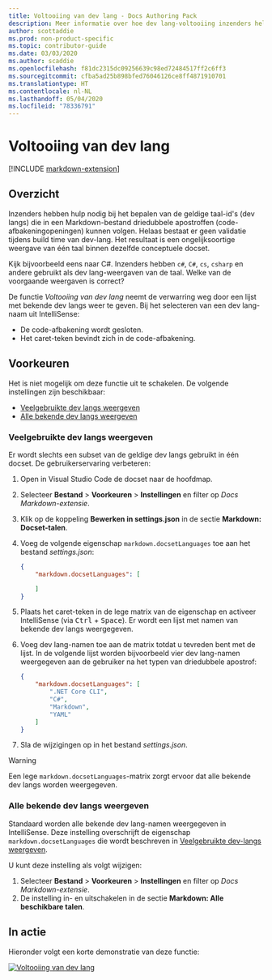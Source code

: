 ```yaml
---
title: Voltooiing van dev lang - Docs Authoring Pack
description: Meer informatie over hoe dev lang-voltooiing inzenders helpt in het Docs Authoring Pack, Visual Studio Code extensie.
author: scottaddie
ms.prod: non-product-specific
ms.topic: contributor-guide
ms.date: 03/03/2020
ms.author: scaddie
ms.openlocfilehash: f81dc2315dc09256639c98ed72484517ff2c6ff3
ms.sourcegitcommit: cfba5ad25b898bfed76046126ce8ff4871910701
ms.translationtype: HT
ms.contentlocale: nl-NL
ms.lasthandoff: 05/04/2020
ms.locfileid: "78336791"
---
```

# <a name="dev-lang-completion"></a>Voltooiing van dev lang

[!INCLUDE [markdown-extension](includes/markdown-extension.md)]

## <a name="summary"></a>Overzicht

Inzenders hebben hulp nodig bij het bepalen van de geldige taal-id's (dev langs) die in een Markdown-bestand driedubbele apostroffen (code-afbakeningopeningen) kunnen volgen. Helaas bestaat er geen validatie tijdens build time van dev-lang. Het resultaat is een ongelijksoortige weergave van één taal binnen dezelfde conceptuele docset.

Kijk bijvoorbeeld eens naar C#. Inzenders hebben `c#`, `C#`, `cs`, `csharp` en andere gebruikt als dev lang-weergaven van de taal. Welke van de voorgaande weergaven is correct?

De functie *Voltooiing van dev lang* neemt de verwarring weg door een lijst met bekende dev langs weer te geven. Bij het selecteren van een dev lang-naam uit IntelliSense:

* De code-afbakening wordt gesloten.
* Het caret-teken bevindt zich in de code-afbakening.

## <a name="preferences"></a>Voorkeuren

Het is niet mogelijk om deze functie uit te schakelen. De volgende instellingen zijn beschikbaar:

* [Veelgebruikte dev langs weergeven](#display-commonly-used-dev-langs)
* [Alle bekende dev langs weergeven](#display-all-known-dev-langs)

### <a name="display-commonly-used-dev-langs"></a>Veelgebruikte dev langs weergeven

Er wordt slechts een subset van de geldige dev langs gebruikt in één docset. De gebruikerservaring verbeteren:

1. Open in Visual Studio Code de docset naar de hoofdmap.
1. Selecteer **Bestand** > **Voorkeuren** > **Instellingen** en filter op *Docs Markdown-extensie*.
1. Klik op de koppeling **Bewerken in settings.json** in de sectie **Markdown: Docset-talen**.
1. Voeg de volgende eigenschap `markdown.docsetLanguages` toe aan het bestand *settings.json*:

    ```json
    {
        "markdown.docsetLanguages": [

        ]
    }
    ```

1. Plaats het caret-teken in de lege matrix van de eigenschap en activeer IntelliSense (via <kbd>Ctrl</kbd> + <kbd>Space</kbd>). Er wordt een lijst met namen van bekende dev langs weergegeven.
1. Voeg dev lang-namen toe aan de matrix totdat u tevreden bent met de lijst. In de volgende lijst worden bijvoorbeeld vier dev lang-namen weergegeven aan de gebruiker na het typen van driedubbele apostrof:

    ```json
    {
        "markdown.docsetLanguages": [
            ".NET Core CLI",
            "C#",
            "Markdown",
            "YAML"
        ]
    }
    ```

1. Sla de wijzigingen op in het bestand *settings.json*.

> [!WARNING]
> Een lege `markdown.docsetLanguages`-matrix zorgt ervoor dat alle bekende dev langs worden weergegeven.

### <a name="display-all-known-dev-langs"></a>Alle bekende dev langs weergeven

Standaard worden alle bekende dev lang-namen weergegeven in IntelliSense. Deze instelling overschrijft de eigenschap `markdown.docsetLanguages` die wordt beschreven in [Veelgebruikte dev-langs weergeven](#display-commonly-used-dev-langs).

U kunt deze instelling als volgt wijzigen:

1. Selecteer **Bestand** > **Voorkeuren** > **Instellingen** en filter op *Docs Markdown-extensie*.
1. De instelling in- en uitschakelen in de sectie **Markdown: Alle beschikbare talen**.

## <a name="in-action"></a>In actie

Hieronder volgt een korte demonstratie van deze functie:

[![Voltooiing van dev lang](media/dev-lang-completion.gif)](media/dev-lang-completion.gif#lightbox)
